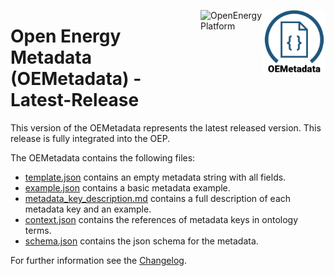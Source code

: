 <a href="https://github.com/OpenEnergyPlatform/oemetadata/"><img align="right" width="100" height="100" src="https://raw.githubusercontent.com/OpenEnergyPlatform/organisation/master/logo/OpenEnergyFamily_Logo_OEMetadata.png" alt="OpenEnergyMetadata"></a>
<a href="https://openenergy-platform.org/"><img align="right" width="100" height="100" src="https://avatars2.githubusercontent.com/u/37101913?s=400&u=9b593cfdb6048a05ea6e72d333169a65e7c922be&v=4" alt="OpenEnergyPlatform"></a>


# Open Energy Metadata (OEMetadata) - Latest-Release

This version of the OEMetadata represents the latest released version. 
This release is fully integrated into the OEP.

The OEMetadata contains the following files:

* [template.json](https://github.com/OpenEnergyPlatform/oemetadata/blob/master/metadata/latest/template.json) contains an empty metadata string with all fields.
* [example.json](https://github.com/OpenEnergyPlatform/oemetadata/blob/master/metadata/latest/example.json) contains a basic metadata example.
* [metadata_key_description.md](https://github.com/OpenEnergyPlatform/oemetadata/blob/master/metadata/latest/metadata_key_description.md) contains a full description of each metadata key and an example.
* [context.json](https://github.com/OpenEnergyPlatform/oemetadata/blob/master/metadata/latest/context.json) contains the references of metadata keys in ontology terms.
* [schema.json](https://github.com/OpenEnergyPlatform/oemetadata/blob/master/metadata/latest/schema.json) contains the json schema for the metadata.

For further information see the [Changelog](https://github.com/OpenEnergyPlatform/oemetadata/blob/master/CHANGELOG.md).
